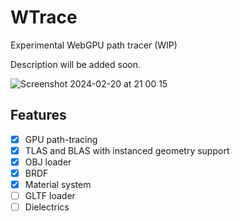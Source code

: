 # WTrace

Experimental WebGPU path tracer (WIP)

Description will be added soon.

![Screenshot 2024-02-20 at 21 00 15](https://github.com/zhaijialong/RealEngine/assets/37274614/84955429-a82a-4403-bb3d-94c1578cdac8)


## Features

- [x] GPU path-tracing 
- [x] TLAS and BLAS with instanced geometry support
- [x] OBJ loader
- [x] BRDF
- [x] Material system
- [ ] GLTF loader
- [ ] Dielectrics
